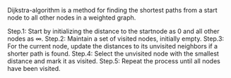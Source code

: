 Dijkstra-algorithm is a method for finding the shortest paths from a start node to all other nodes in a weighted graph.

Step.1:  Start by initializing the distance to the startnode as 0 and all other nodes as ∞.
Step.2: Maintain a set of visited nodes, initially empty.
Step.3: For the current node, update the distances to its unvisited neighbors if a shorter path is found.
Step.4: Select the unvisited node with the smallest distance and mark it as visited.
Step.5: Repeat the process until all nodes have been visited. 

